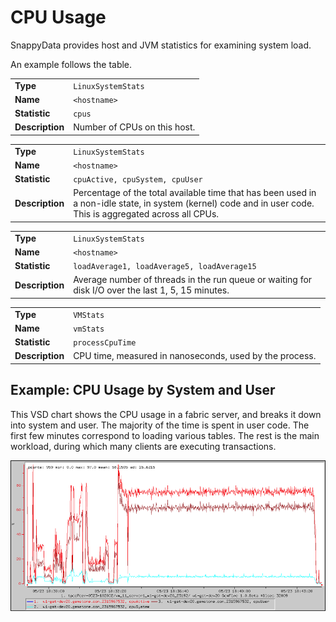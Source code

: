 # CPU Usage


SnappyData provides host and JVM statistics for examining system load.

An example follows the table.

|                 |                                                        |
|-----------------|--------------------------------------------------------|
| **Type**        | `LinuxSystemStats`  |
| **Name**        | `<hostname> ` |
| **Statistic**   | `cpus`              |
| **Description** | Number of CPUs on this host.                           |

|                 |                                                                                                                                                              |
|-----------------|--------------------------------------------------------------------------------------------------------------------------------------------------------------|
| **Type**        | `LinuxSystemStats`                                                                                                        |
| **Name**        | `<hostname> `                                                                                                       |
| **Statistic**   | `cpuActive, cpuSystem, cpuUser `                                                                                          |
| **Description** | Percentage of the total available time that has been used in a non-idle state, in system (kernel) code and in user code. This is aggregated across all CPUs. |

|                 |                                                                                                    |
|-----------------|----------------------------------------------------------------------------------------------------|
| **Type**        | `LinuxSystemStats`                                              |
| **Name**        | `<hostname> `                                             |
| **Statistic**   | `loadAverage1, loadAverage5, loadAverage15 `                    |
| **Description** | Average number of threads in the run queue or waiting for disk I/O over the last 1, 5, 15 minutes. |

|                 |                                                         |
|-----------------|---------------------------------------------------------|
| **Type**        | `VMStats`            |
| **Name**        | `vmStats`            |
| **Statistic**   | `processCpuTime`     |
| **Description** | CPU time, measured in nanoseconds, used by the process. |

<a id="example-cpuusage"></a>
## Example: CPU Usage by System and User

This VSD chart shows the CPU usage in a fabric server, and breaks it down into system and user. The majority of the time is spent in user code. The first few minutes correspond to loading various tables. The rest is the main workload, during which many clients are executing transactions.

![](../../Images/vsd/vsd_cpu.png)
